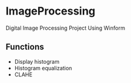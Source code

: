 # ImageProcessing
Digital Image Processing Project Using Winform

## Functions
- Display histogram
- Histogram equalization
- CLAHE
